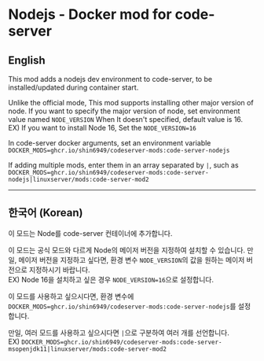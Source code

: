 # Nodejs - Docker mod for code-server

## English

This mod adds a nodejs dev environment to code-server, to be installed/updated during container start.

Unlike the official mode, This mod supports installing other major version of node. If you want to specify the major version of node, set environment value named `NODE_VERSION` When It doesn't specified, default value is 16.  
EX) If you want to install Node 16, Set the `NODE_VERSION=16`

In code-server docker arguments, set an environment variable `DOCKER_MODS=ghcr.io/shin6949/codeserver-mods:code-server-nodejs`

If adding multiple mods, enter them in an array separated by `|`, such as `DOCKER_MODS=ghcr.io/shin6949/codeserver-mods:code-server-nodejs|linuxserver/mods:code-server-mod2`

---

## 한국어 (Korean)

이 모드는 Node를 code-server 컨테이너에 추가합니다.

이 모드는 공식 모드와 다르게 Node의 메이저 버전을 지정하여 설치할 수 있습니다. 만일, 메이저 버전을 지정하고 싶다면, 환경 변수 `NODE_VERSION`의 값을 원하는 메이저 버전으로 지정하시기 바랍니다.  
EX) Node 16을 설치하고 싶은 경우 `NODE_VERSION=16`으로 설정합니다.

이 모드를 사용하고 싶으시다면, 환경 변수에 `DOCKER_MODS=ghcr.io/shin6949/codeserver-mods:code-server-nodejs`를 설정합니다.

만일, 여러 모드를 사용하고 싶으시다면 `|`으로 구분하여 여러 개를 선언합니다.  
EX) `DOCKER_MODS=ghcr.io/shin6949/codeserver-mods:code-server-msopenjdk11|linuxserver/mods:code-server-mod2`
